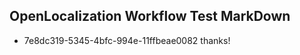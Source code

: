 ## OpenLocalization Workflow Test MarkDown
* 7e8dc319-5345-4bfc-994e-11ffbeae0082 thanks!

<!--HONumber=Jul16_HO4-->


